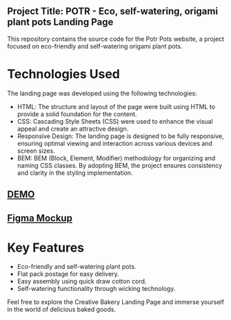 ## Project Title: POTR - Eco, self-watering, origami plant pots Landing Page

This repository contains the source code for the Potr Pots website, a project focused on eco-friendly and self-watering origami plant pots.

# Technologies Used
The landing page was developed using the following technologies:

- HTML: The structure and layout of the page were built using HTML to provide a solid foundation for the content.
- CSS: Cascading Style Sheets (CSS) were used to enhance the visual appeal and create an attractive design.
- Responsive Design: The landing page is designed to be fully responsive, ensuring optimal viewing and interaction across various devices and screen sizes.
- BEM: BEM (Block, Element, Modifier) methodology for organizing and naming CSS classes. By adopting BEM, the project ensures consistency and clarity in the styling implementation.

## [DEMO](https://nazariialieksieiev.github.io/potr_pots_landing_page/#buy)
## [Figma Mockup](https://www.figma.com/file/50zgLU65Mcd3MisFHMfLfx/POTR-POTS_FE-students?node-id=1760%3A281&mode=dev)

# Key Features
- Eco-friendly and self-watering plant pots.
- Flat pack postage for easy delivery.
- Easy assembly using quick draw cotton cord.
- Self-watering functionality through wicking technology.

Feel free to explore the Creative Bakery Landing Page and immerse yourself in the world of delicious baked goods.
